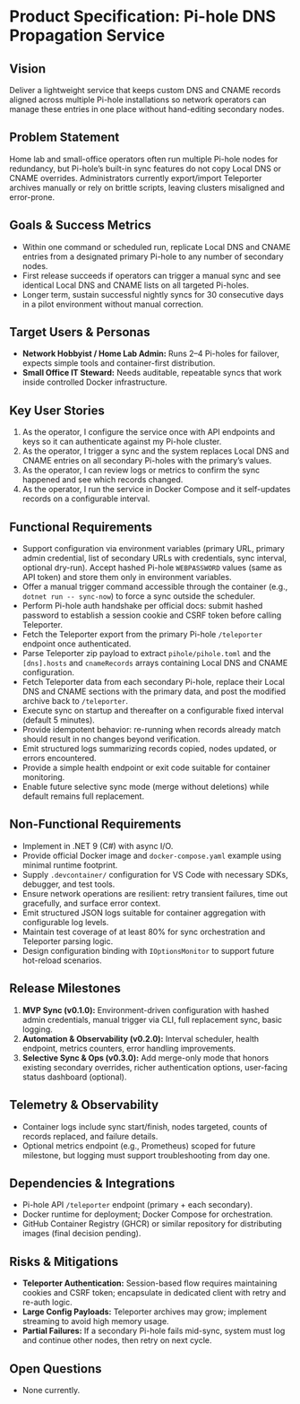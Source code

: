 # Product Specification: Pi-hole DNS Propagation Service

## Vision
Deliver a lightweight service that keeps custom DNS and CNAME records aligned across multiple Pi-hole installations so network operators can manage these entries in one place without hand-editing secondary nodes.

## Problem Statement
Home lab and small-office operators often run multiple Pi-hole nodes for redundancy, but Pi-hole’s built-in sync features do not copy Local DNS or CNAME overrides. Administrators currently export/import Teleporter archives manually or rely on brittle scripts, leaving clusters misaligned and error-prone.

## Goals & Success Metrics
- Within one command or scheduled run, replicate Local DNS and CNAME entries from a designated primary Pi-hole to any number of secondary nodes.
- First release succeeds if operators can trigger a manual sync and see identical Local DNS and CNAME lists on all targeted Pi-holes.
- Longer term, sustain successful nightly syncs for 30 consecutive days in a pilot environment without manual correction.

## Target Users & Personas
- **Network Hobbyist / Home Lab Admin:** Runs 2–4 Pi-holes for failover, expects simple tools and container-first distribution.
- **Small Office IT Steward:** Needs auditable, repeatable syncs that work inside controlled Docker infrastructure.

## Key User Stories
1. As the operator, I configure the service once with API endpoints and keys so it can authenticate against my Pi-hole cluster.
2. As the operator, I trigger a sync and the system replaces Local DNS and CNAME entries on all secondary Pi-holes with the primary’s values.
3. As the operator, I can review logs or metrics to confirm the sync happened and see which records changed.
4. As the operator, I run the service in Docker Compose and it self-updates records on a configurable interval.

## Functional Requirements
- Support configuration via environment variables (primary URL, primary admin credential, list of secondary URLs with credentials, sync interval, optional dry-run). Accept hashed Pi-hole `WEBPASSWORD` values (same as API token) and store them only in environment variables.
- Offer a manual trigger command accessible through the container (e.g., `dotnet run -- sync-now`) to force a sync outside the scheduler.
- Perform Pi-hole auth handshake per official docs: submit hashed password to establish a session cookie and CSRF token before calling Teleporter.
- Fetch the Teleporter export from the primary Pi-hole `/teleporter` endpoint once authenticated.
- Parse Teleporter zip payload to extract `pihole/pihole.toml` and the `[dns].hosts` and `cnameRecords` arrays containing Local DNS and CNAME configuration.
- Fetch Teleporter data from each secondary Pi-hole, replace their Local DNS and CNAME sections with the primary data, and post the modified archive back to `/teleporter`.
- Execute sync on startup and thereafter on a configurable fixed interval (default 5 minutes).
- Provide idempotent behavior: re-running when records already match should result in no changes beyond verification.
- Emit structured logs summarizing records copied, nodes updated, or errors encountered.
- Provide a simple health endpoint or exit code suitable for container monitoring.
- Enable future selective sync mode (merge without deletions) while default remains full replacement.

## Non-Functional Requirements
- Implement in .NET 9 (C#) with async I/O.
- Provide official Docker image and `docker-compose.yaml` example using minimal runtime footprint.
- Supply `.devcontainer/` configuration for VS Code with necessary SDKs, debugger, and test tools.
- Ensure network operations are resilient: retry transient failures, time out gracefully, and surface error context.
- Emit structured JSON logs suitable for container aggregation with configurable log levels.
- Maintain test coverage of at least 80% for sync orchestration and Teleporter parsing logic.
- Design configuration binding with `IOptionsMonitor` to support future hot-reload scenarios.

## Release Milestones
1. **MVP Sync (v0.1.0):** Environment-driven configuration with hashed admin credentials, manual trigger via CLI, full replacement sync, basic logging.
2. **Automation & Observability (v0.2.0):** Interval scheduler, health endpoint, metrics counters, error handling improvements.
3. **Selective Sync & Ops (v0.3.0):** Add merge-only mode that honors existing secondary overrides, richer authentication options, user-facing status dashboard (optional).

## Telemetry & Observability
- Container logs include sync start/finish, nodes targeted, counts of records replaced, and failure details.
- Optional metrics endpoint (e.g., Prometheus) scoped for future milestone, but logging must support troubleshooting from day one.

## Dependencies & Integrations
- Pi-hole API `/teleporter` endpoint (primary + each secondary).
- Docker runtime for deployment; Docker Compose for orchestration.
- GitHub Container Registry (GHCR) or similar repository for distributing images (final decision pending).

## Risks & Mitigations
- **Teleporter Authentication:** Session-based flow requires maintaining cookies and CSRF token; encapsulate in dedicated client with retry and re-auth logic.
- **Large Config Payloads:** Teleporter archives may grow; implement streaming to avoid high memory usage.
- **Partial Failures:** If a secondary Pi-hole fails mid-sync, system must log and continue other nodes, then retry on next cycle.

## Open Questions
- None currently.
